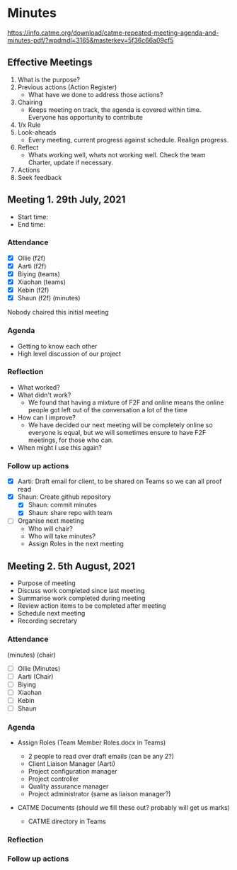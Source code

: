 # Minutes
https://info.catme.org/download/catme-repeated-meeting-agenda-and-minutes-pdf/?wpdmdl=3165&masterkey=5f36c66a09cf5

## Effective Meetings
1. What is the purpose?
2. Previous actions (Action Register)
   - What have we done to address those actions? 
3. Chairing 
   - Keeps meeting on track, the agenda is covered within time. Everyone has opportunity to contribute
4. 1/x Rule
5. Look-aheads
   - Every meeting, current progress against schedule. Realign progress.
6. Reflect
   - Whats working well, whats not working well. Check the team Charter, update if necessary.
7. Actions
8. Seek feedback

## Meeting 1. 29th July, 2021
- Start time:
- End time:
### Attendance
- [X] Ollie (f2f)
- [X] Aarti (f2f)
- [X] Biying (teams)
- [X] Xiaohan (teams)
- [X] Kebin (f2f)
- [X] Shaun (f2f) (minutes)

Nobody chaired this initial meeting

### Agenda
- Getting to know each other
- High level discussion of our project

### Reflection
- What worked?
- What didn't work?
  - We found that having a mixture of F2F and online means the online people got left out of the conversation a lot of the time 
- How can I improve?
  - We have decided our next meeting will be completely online so everyone is equal, but we will sometimes ensure to have F2F meetings, for those who can.
- When might I use this again?

### Follow up actions
- [X] Aarti: Draft email for client, to be shared on Teams so we can all proof read
- [X] Shaun: Create github repository
  - [X] Shaun: commit minutes
  - [X] Shaun: share repo with team
- [ ] Organise next meeting 
  - Who will chair?
  - Who will take minutes?
  - Assign Roles in the next meeting
 
## Meeting 2. 5th August, 2021
- Purpose of meeting
- Discuss work completed since last meeting
- Summarise work completed during meeting
- Review action items to be completed after meeting
- Schedule next meeting
- Recording secretary

### Attendance
 (minutes)
 (chair)
- [ ] Ollie (Minutes)
- [ ] Aarti (Chair)
- [ ] Biying
- [ ] Xiaohan
- [ ] Kebin
- [ ] Shaun

### Agenda
- Assign Roles (Team Member Roles.docx in Teams)
  - 2 people to read over draft emails (can be any 2?)
  - Client Liaison Manager (Aarti)
  - Project configuration manager
  - Project controller
  - Quality assurance manager
  - Project administrator (same as liaison manager?)

- CATME Documents (should we fill these out? probably will get us marks)
  - CATME directory in Teams

### Reflection

### Follow up actions

